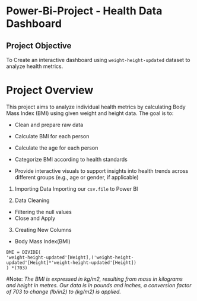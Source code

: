 # Power-Bi-Project - Health Data Dashboard
## Project Objective
To Create an interactive dashboard using `weight-height-updated` dataset to analyze health metrics.

# Project Overview
This project aims to analyze individual health metrics by calculating Body Mass Index (BMI) using given weight and height data. 
The goal is to:

- Clean and prepare raw data

- Calculate BMI for each person

- Calculate the age for each person

- Categorize BMI according to health standards

- Provide interactive visuals to support insights into health trends across different groups (e.g., age or gender, if applicable)


1. Importing Data
Importing our `csv.file` to Power BI

2. Data Cleaning
- Filtering the null values
- Close and Apply

3. Creating New Columns
- Body Mass Index(BMI)

```Dax
BMI = DIVIDE(
'weight-height-updated'[Weight],('weight-height-updated'[Height]*'weight-height-updated'[Height])
) *(703) 

```
#Note: 
*The BMI is expressed in kg/m2, resulting from mass in kilograms and height in metres.*
*Our data is in pounds and inches, a conversion factor of 703 to change (lb/in2) to (kg/m2) is applied.*

